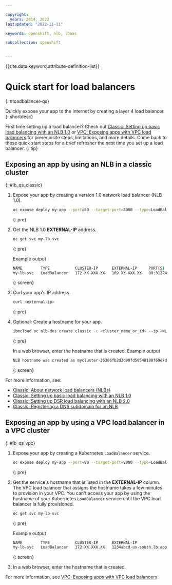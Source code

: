 ```yaml
---

copyright: 
  years: 2014, 2022
lastupdated: "2022-11-11"

keywords: openshift, nlb, lbaas

subcollection: openshift


---
```


{{site.data.keyword.attribute-definition-list}}




# Quick start for load balancers
{: #loadbalancer-qs}

Quickly expose your app to the Internet by creating a layer 4 load balancer.
{: shortdesc}

First time setting up a load balancer? Check out [Classic: Setting up basic load balancing with an NLB 1.0](/docs/openshift?topic=openshift-loadbalancer) or [VPC: Exposing apps with VPC load balancers](/docs/openshift?topic=openshift-vpc-lbaas) for prerequisite steps, limitations, and more details. Come back to these quick start steps for a brief refresher the next time you set up a load balancer.
{: tip}

## Exposing an app by using an NLB in a classic cluster
{: #lb_qs_classic}

1. Expose your app by creating a version 1.0 network load balancer (NLB 1.0).
    ```sh
    oc expose deploy my-app --port=80 --target-port=8080 --type=LoadBalancer --name my-lb-svc
    ```
    {: pre}

2. Get the NLB 1.0 **EXTERNAL-IP** address.
    ```sh
    oc get svc my-lb-svc
    ```
    {: pre}

    Example output

    ```sh
    NAME        TYPE           CLUSTER-IP      EXTERNAL-IP     PORT(S)        AGE
    my-lb-svc   LoadBalancer   172.XX.XXX.XX   169.XX.XXX.XX   80:31224/TCP   23s
    ```
    {: screen}

3. Curl your app's IP address.
    ```sh
    curl <external-ip>
    ```
    {: pre}

4. Optional: Create a hostname for your app.
    ```sh
    ibmcloud oc nlb-dns create classic -c <cluster_name_or_id> --ip <NLB_IP>
    ```
    {: pre}

    In a web browser, enter the hostname that is created. Example output
    ```sh
    NLB hostname was created as mycluster-35366fb2d3d90fd50548180f69e7d12a-0001.us-south.containers.appdomain.cloud
    ```
    {: screen}

For more information, see:
* [Classic: About network load balancers (NLBs)](/docs/openshift?topic=openshift-loadbalancer-about)
* [Classic: Setting up basic load balancing with an NLB 1.0](/docs/openshift?topic=openshift-loadbalancer)
* [Classic: Setting up DSR load balancing with an NLB 2.0](/docs/openshift?topic=openshift-loadbalancer-v2)
* [Classic: Registering a DNS subdomain for an NLB](/docs/openshift?topic=openshift-loadbalancer_hostname)

## Exposing an app by using a VPC load balancer in a VPC cluster
{: #lb_qs_vpc}

1. Expose your app by creating a Kubernetes `LoadBalancer` service.
    ```sh
    oc expose deploy my-app --port=80 --target-port=8080 --type=LoadBalancer --name my-lb-svc
    ```
    {: pre}

2. Get the service's hostname that is listed in the **EXTERNAL-IP** column. The VPC load balancer that assigns the hostname takes a few minutes to provision in your VPC. You can't access your app by using the hostname of your Kubernetes `LoadBalancer` service until the VPC load balancer is fully provisioned.
    ```sh
    oc get svc my-lb-svc
    ```
    {: pre}

    Example output

    ```sh
    NAME        TYPE           CLUSTER-IP      EXTERNAL-IP                            PORT(S)        AGE
    my-lb-svc   LoadBalancer   172.XX.XXX.XX   1234abcd-us-south.lb.appdomain.cloud   80:31224/TCP   23s
    ```
    {: screen}

3. In a web browser, enter the hostname that is created.

For more information, see [VPC: Exposing apps with VPC load balancers](/docs/openshift?topic=openshift-vpc-lbaas).




